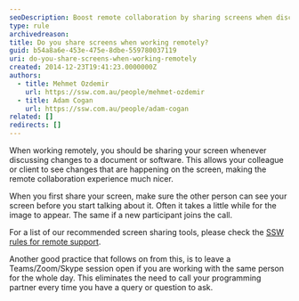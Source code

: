 ```yaml
---
seoDescription: Boost remote collaboration by sharing screens when discussing document changes or software updates with colleagues or clients.
type: rule
archivedreason:
title: Do you share screens when working remotely?
guid: b54a8a6e-453e-475e-8dbe-559780037119
uri: do-you-share-screens-when-working-remotely
created: 2014-12-23T19:41:23.0000000Z
authors:
  - title: Mehmet Ozdemir
    url: https://ssw.com.au/people/mehmet-ozdemir
  - title: Adam Cogan
    url: https://ssw.com.au/people/adam-cogan
related: []
redirects: []
---
```


When working remotely, you should be sharing your screen whenever discussing changes to a document or software. This allows your colleague or client to see changes that are happening on the screen, making the remote collaboration experience much nicer.

<!--endintro-->

When you first share your screen, make sure the other person can see your screen before you start talking about it. Often it takes a little while for the image to appear. The same if a new participant joins the call.

For a list of our recommended screen sharing tools, please check the [SSW rules for remote support](/do-you-know-the-best-way-to-give-the-best-customer-support).

Another good practice that follows on from this, is to leave a Teams/Zoom/Skype session open if you are working with the same person for the whole day. This eliminates the need to call your programming partner every time you have a query or question to ask.
